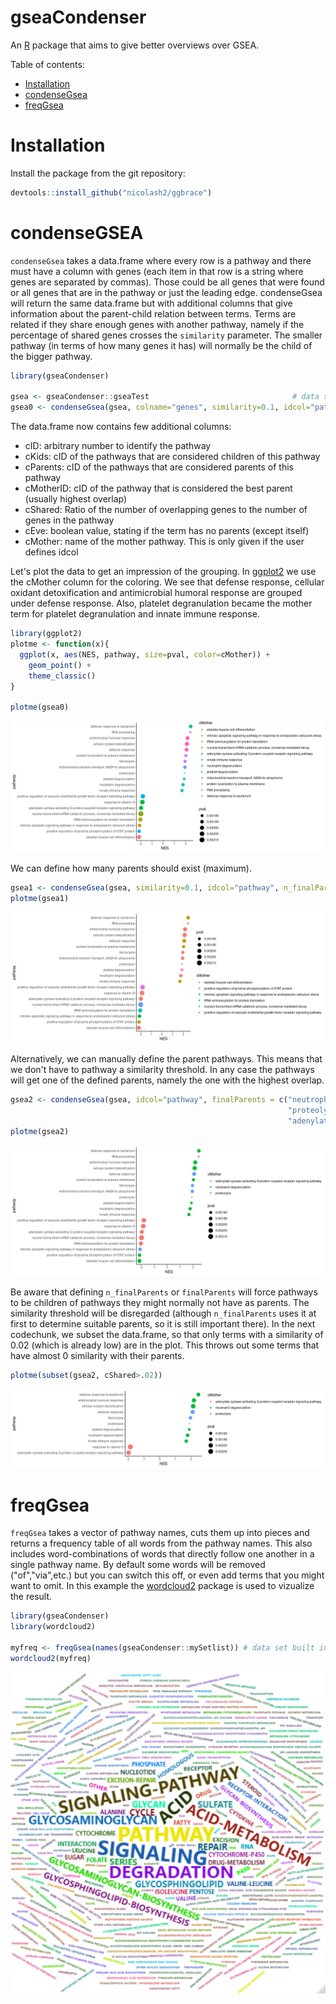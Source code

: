 # gseaCondenser

An [R](https://www.r-project.org) package that aims to give better overviews over GSEA.

Table of contents:

- [Installation](#Installation)
- [condenseGsea](#condenseGsea)
- [freqGsea](#freqGsea)

# Installation
Install the package from the git repository:
``` r
devtools::install_github("nicolash2/ggbrace")
```

# condenseGSEA

`condenseGsea` takes a data.frame where every row is a pathway and there must have a column with genes (each item in that row is a string where genes are separated by commas). Those could be all genes that were found or all genes that are in the pathway or just the leading edge. condenseGsea will return the same data.frame but with additional columns that give information about the parent-child relation between terms. Terms are related if they share enough genes with another pathway, namely if the percentage of shared genes crosses the `similarity` parameter. The smaller pathway (in terms of how many genes it has) will normally be the child of the bigger pathway.

``` r
library(gseaCondenser)

gsea <- gseaCondenser::gseaTest                                # data set built into this package for demonstration purposes
gsea0 <- condenseGsea(gsea, colname="genes", similarity=0.1, idcol="pathway")   # here we use a very low similarity threshold. 0.8-1 might be more appropriate in many cases
```

The data.frame now contains few additional columns:

- cID: arbitrary number to identify the pathway
- cKids: cID of the pathways that are considered children of this pathway
- cParents: cID of the pathways that are considered parents of this pathway
- cMotherID: cID of the pathway that is considered the best parent (usually highest overlap)
- cShared: Ratio of the number of overlapping genes to the number of genes in the pathway
- cEve: boolean value, stating if the term has no parents (except itself)
- cMother: name of the mother pathway. This is only given if the user defines idcol

Let's plot the data to get an impression of the grouping. In [ggplot2](https://ggplot2.tidyverse.org/) we use the cMother column for the coloring. We see that defense response, cellular oxidant detoxification and antimicrobial humoral response are grouped under defense response. Also, platelet degranulation became the mother term for platelet degranulation and innate immune response.

```r
library(ggplot2)
plotme <- function(x){
  ggplot(x, aes(NES, pathway, size=pval, color=cMother)) +
    geom_point() +
    theme_classic()
}

plotme(gsea0)
```
<img src="readme_files/gsea_standard.png"/>

We can define how many parents should exist (maximum).

```r
gsea1 <- condenseGsea(gsea, similarity=0.1, idcol="pathway", n_finalParents=6)
plotme(gsea1)
```

<img src="readme_files/gsea_nparents.png"/>

Alternatively, we can manually define the parent pathways. This means that we don't have to pathway a similarity threshold. In any case the pathways will get one of the defined parents, namely the one with the highest overlap.

```r
gsea2 <- condenseGsea(gsea, idcol="pathway", finalParents = c("neutrophil degranulation",
                                                              "proteolysis", 
                                                              "adenylate cyclase-activating G protein-coupled receptor signaling pathway"))
plotme(gsea2)
```

<img src="readme_files/gsea_specterms.png"/>

Be aware that defining `n_finalParents` or `finalParents` will force pathways to be children of pathways they might normally not have as parents. The similarity threshold will be disregarded (although `n_finalParents` uses it at first to determine suitable parents, so it is still important there).
In the next codechunk, we subset the data.frame, so that only terms with a similarity of 0.02 (which is already low) are in the plot. This throws out some terms that have almost 0 similarity with their parents.

```r
plotme(subset(gsea2, cShared>.02))
```

<img src="readme_files/gsea_specterms_filter.png"/>

# freqGsea

`freqGsea` takes a vector of pathway names, cuts them up into pieces and returns a frequency table of all words from the pathway names. This also includes word-combinations of words that directly follow one another in a single pathway name. By default some words will be removed ("of","via",etc.) but you can switch this off, or even add terms that you might want to omit. In this example the [wordcloud2](https://github.com/Lchiffon/wordcloud2) package is used to vizualize the result.

``` r
library(gseaCondenser)
library(wordcloud2)

myfreq <- freqGsea(names(gseaCondenser::mySetlist)) # data set built into this package for demonstration purposes
wordcloud2(myfreq)
```
<img src="readme_files/wordcloud.png"/>
